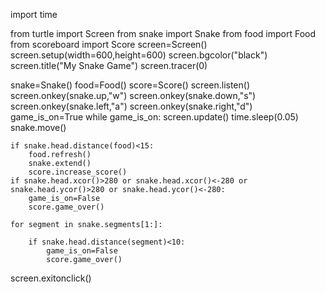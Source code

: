 import time

from turtle import Screen
from snake import Snake
from food import Food
from scoreboard import Score
screen=Screen()
screen.setup(width=600,height=600)
screen.bgcolor("black")
screen.title("My Snake Game")
screen.tracer(0)



snake=Snake()
food=Food()
score=Score()
screen.listen()
screen.onkey(snake.up,"w")
screen.onkey(snake.down,"s")
screen.onkey(snake.left,"a")
screen.onkey(snake.right,"d")
game_is_on=True
while game_is_on:
    screen.update()
    time.sleep(0.05)
    snake.move()

    if snake.head.distance(food)<15:
        food.refresh()
        snake.extend()
        score.increase_score()
    if snake.head.xcor()>280 or snake.head.xcor()<-280 or snake.head.ycor()>280 or snake.head.ycor()<-280:
        game_is_on=False
        score.game_over()

    for segment in snake.segments[1:]:

        if snake.head.distance(segment)<10:
            game_is_on=False
            score.game_over()
screen.exitonclick()

